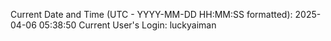 Current Date and Time (UTC - YYYY-MM-DD HH:MM:SS formatted): 2025-04-06 05:38:50
Current User's Login: luckyaiman

